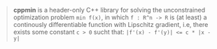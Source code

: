 > __cppmin__ is a header-only C++ library for solving the unconstrained
> optimization problem `min f(x)`, in which `f : R^n -> R` is (at least)
> a continously differentiable function with Lipschitz gradient, i.e, there
> exists some constant `c > 0` sucht that:
>  `|f'(x) - f'(y)| <= c * |x - y|`